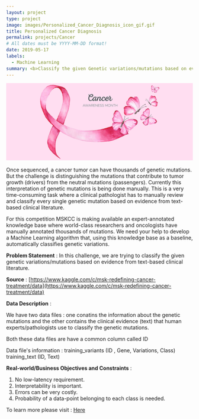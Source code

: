 ```yaml
---
layout: project
type: project
image: images/Personalized_Cancer_Diagnosis_icon_gif.gif
title: Personalized Cancer Diagnosis
permalink: projects/Cancer
# All dates must be YYYY-MM-DD format!
date: 2019-05-17
labels:
  - Machine Learning
summary: <b>Classify the given Genetic variations/mutations based on evidence from text-based clinical literature.</b>
---
```


<img class="ui image" src="../images/Personalized_Cancer_Diagnosis_Banner.png">

Once sequenced, a cancer tumor can have thousands of genetic mutations. But the challenge is distinguishing the mutations that contribute to tumor growth (drivers) from the neutral mutations (passengers). Currently this interpretation of genetic mutations is being done manually. This is a very time-consuming task where a clinical pathologist has to manually review and classify every single genetic mutation based on evidence from text-based clinical literature.

For this competition MSKCC is making available an expert-annotated knowledge base where world-class researchers and oncologists have manually annotated thousands of mutations. We need your help to develop a Machine Learning algorithm that, using this knowledge base as a baseline, automatically classifies genetic variations.

<b>Problem Statement</b> : In this challenge, we are trying to classify the given genetic variations/mutations based on evidence from text-based clinical literature.

<b>Source</b> : [https://www.kaggle.com/c/msk-redefining-cancer-treatment/data](https://www.kaggle.com/c/msk-redefining-cancer-treatment/data)

<b>Data Description</b> : 

We have two data files : one conatins the information about the genetic mutations and the other contains the clinical evidence (text) that human experts/pathologists use to classify the genetic mutations.

Both these data files are have a common column called ID

Data file's information :
training_variants (ID , Gene, Variations, Class)
training_text (ID, Text)

<b>Real-world/Business Objectives and Constraints</b> : 
1. No low-latency requirement.
2. Interpretability is important.
3. Errors can be very costly.
4. Probability of a data-point belonging to each class is needed.

To learn more please visit : [Here](https://github.com/Souravban/Personalized-Cancer-Diagnosis)
